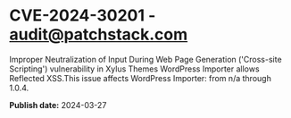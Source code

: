 # CVE-2024-30201 - audit@patchstack.com

Improper Neutralization of Input During Web Page Generation ('Cross-site Scripting') vulnerability in Xylus Themes WordPress Importer allows Reflected XSS.This issue affects WordPress Importer: from n/a through 1.0.4.



**Publish date:** 2024-03-27

